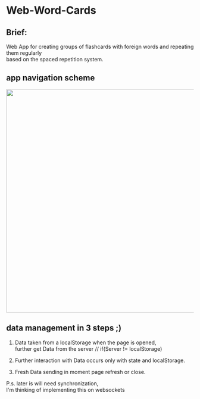 # Web-Word-Cards

## Brief:

Web App for creating groups of flashcards with foreign words and repeating them regularly  
based on the spaced repetition system.

## app navigation scheme

<img src="/temp/ref/app-navigation-scheme.jpg" width="600">

## data management in 3 steps ;)

1. Data taken from a localStorage when the page is opened,  
   further get Data from the server // if(Server != localStorage)

2. Further interaction with Data occurs only with state and localStorage.

3. Fresh Data sending in moment page refresh or close.

P.s. later is will need synchronization,  
I'm thinking of implementing this on websockets
